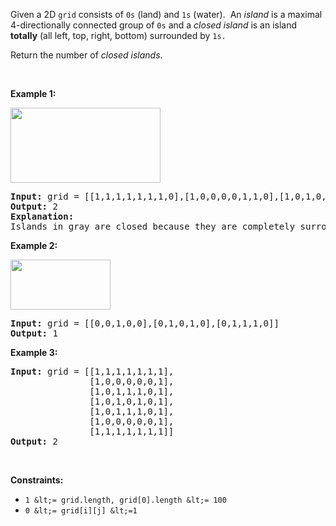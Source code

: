 Given a 2D&nbsp;`` grid `` consists of `` 0s `` (land)&nbsp;and `` 1s `` (water).&nbsp; An _island_ is a maximal 4-directionally connected group of <code><font face="monospace">0</font>s</code> and a _closed island_&nbsp;is an island __totally__&nbsp;(all left, top, right, bottom) surrounded by `` 1s. ``

Return the number of _closed islands_.

&nbsp;

__Example 1:__

<img alt="" src="https://assets.leetcode.com/uploads/2019/10/31/sample_3_1610.png" style="width: 240px; height: 120px;"/>

<pre>
<strong>Input:</strong> grid = [[1,1,1,1,1,1,1,0],[1,0,0,0,0,1,1,0],[1,0,1,0,1,1,1,0],[1,0,0,0,0,1,0,1],[1,1,1,1,1,1,1,0]]
<strong>Output:</strong> 2
<strong>Explanation:</strong> 
Islands in gray are closed because they are completely surrounded by water (group of 1s).</pre>

__Example 2:__

<img alt="" src="https://assets.leetcode.com/uploads/2019/10/31/sample_4_1610.png" style="width: 160px; height: 80px;"/>

<pre>
<strong>Input:</strong> grid = [[0,0,1,0,0],[0,1,0,1,0],[0,1,1,1,0]]
<strong>Output:</strong> 1
</pre>

__Example 3:__

<pre>
<strong>Input:</strong> grid = [[1,1,1,1,1,1,1],
&nbsp;              [1,0,0,0,0,0,1],
&nbsp;              [1,0,1,1,1,0,1],
&nbsp;              [1,0,1,0,1,0,1],
&nbsp;              [1,0,1,1,1,0,1],
&nbsp;              [1,0,0,0,0,0,1],
               [1,1,1,1,1,1,1]]
<strong>Output:</strong> 2
</pre>

&nbsp;

__Constraints:__

*   `` 1 &lt;= grid.length, grid[0].length &lt;= 100 ``
*   `` 0 &lt;= grid[i][j] &lt;=1 ``
